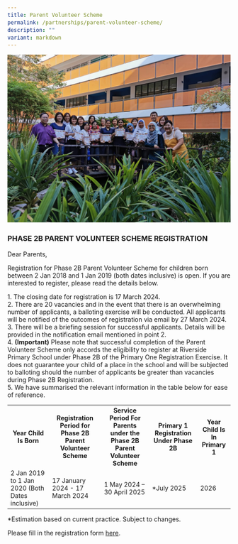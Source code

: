 ```yaml
---
title: Parent Volunteer Scheme
permalink: /partnerships/parent-volunteer-scheme/
description: ""
variant: markdown
---
```

![](/images/PSG_AGM_2.jpg)

### PHASE 2B PARENT VOLUNTEER SCHEME REGISTRATION


Dear Parents,

Registration for Phase 2B Parent Volunteer Scheme for children born between 2 Jan 2018 and 1 Jan 2019 (both dates inclusive) is open. If you are interested to register, please read the details below.

1\.  The closing date for registration is 17 March 2024.<br>
2\.  There are 20 vacancies and in the event that there is an overwhelming number of applicants, a balloting exercise will be conducted. All applicants will be notified of the outcomes of registration via email by 27 March 2024.<br>
3\.  There will be a briefing session for successful applicants. Details will be provided in the notification email mentioned in point 2.<br>
4\.  **(Important)** Please note that successful completion of the Parent Volunteer Scheme only accords the eligibility to register at Riverside Primary School under Phase 2B of the Primary One Registration Exercise. It does not guarantee your child of a place in the school and will be subjected to balloting should the number of applicants be greater than vacancies during Phase 2B Registration.<br>
5\.  We have summarised the relevant information in the table below for ease of reference.<br>

<table>
  <tbody><tr>
    <th>Year Child Is Born</th>
    <th>Registration Period for Phase 2B Parent Volunteer Scheme</th>
    <th>Service Period For Parents under the Phase 2B Parent Volunteer Scheme</th>
		<th>Primary 1 Registration Under Phase 2B</th>
		<th>Year Child Is In Primary 1</th>
  </tr>
  <tr>
    <td>2 Jan 2019 to 1 Jan 2020 (Both Dates inclusive)</td>
    <td>17 January 2024 - 17 March 2024</td>
    <td>1 May 2024 – 30 April 2025</td>
		<td>*July 2025</td>
		<td>2026</td>
  </tr>
</tbody></table>

\*Estimation based on current practice. Subject to changes.

Please fill in the registration form <a href="https://form.gov.sg/63ac6747b6f5e50012a3e50c" target="blank">here</a>.